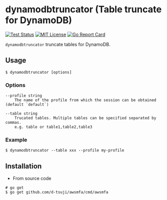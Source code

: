 dynamodbtruncator (Table truncate for DynamoDB)
===============================================

[![Test Status](https://github.com/d-tsuji/dynamodbtruncator/workflows/test/badge.svg?branch=master)][actions]
[![MIT License](http://img.shields.io/badge/license-MIT-blue.svg?style=flat-square)][license]
[![Go Report Card](https://goreportcard.com/badge/github.com/d-tsuji/dynamodbtruncator)][report]

[actions]: https://github.com/d-tsuji/dynamodbtruncator/actions?workflow=test
[license]: https://github.com/d-tsuji/dynamodbtruncator/blob/main/LICENSE
[report]: https://goreportcard.com/report/github.com/d-tsuji/dynamodbtruncator

`dynamodbtruncator` truncate tables for DynamoDB.

## Usage

```console
$ dynamodbtruncator [options]
```

### Options

```
--profile string
	The name of the profile from which the session can be obtained (default `default`)

--table string
	Trucated tables. Multiple tables can be specified separated by commas.
	e.g. table or table1,table2,table3
```

### Example

```
$ dynamodbtruncator --table xxx --profile my-profile
```

## Installation

- From source code

```
# go get
$ go get github.com/d-tsuji/awsmfa/cmd/awsmfa
```
